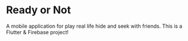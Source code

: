 # Ready or Not

A mobile application for play real life hide and seek with friends. This is a Flutter & Firebase project!
